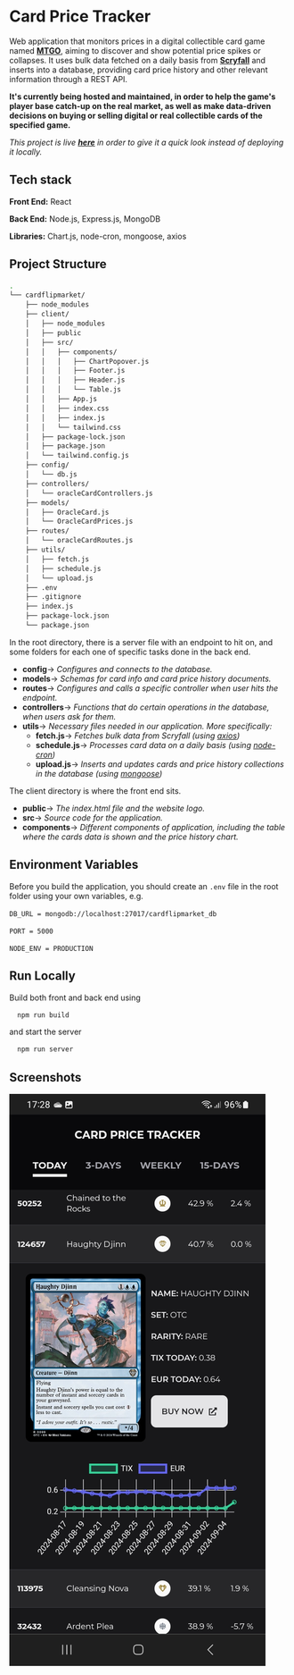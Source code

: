 
# Card Price Tracker

Web application that monitors prices in a digital collectible card game named **[MTGO](https://www.mtgo.com/en/mtgo)**, aiming to discover and show potential price spikes or collapses. It uses bulk data fetched on a daily basis from **[Scryfall](https://scryfall.com/docs/api)** and inserts into a database, providing card price history and other relevant information through a REST API.

**It's currently being hosted and maintained, in order to help the game's player base catch-up on the real market, as well as make data-driven decisions on buying or selling digital or real collectible cards of the specified game.**

*This project is live **[here](https://cardflipmarket-manosmin.onrender.com/)** in order to give it a quick look instead of deploying it locally.*




## Tech stack

**Front End:** React

**Back End:** Node.js, Express.js, MongoDB

**Libraries:** Chart.js, node-cron, mongoose, axios


## Project Structure

```bash
.
└── cardflipmarket/
    ├── node_modules
    ├── client/
    │   ├── node_modules
    │   ├── public
    │   ├── src/
    │   │   ├── components/
    │   │   │   ├── ChartPopover.js
    │   │   │   ├── Footer.js
    │   │   │   ├── Header.js
    │   │   │   └── Table.js
    │   │   ├── App.js
    │   │   ├── index.css
    │   │   ├── index.js
    │   │   └── tailwind.css
    │   ├── package-lock.json
    │   ├── package.json
    │   └── tailwind.config.js
    ├── config/
    │   └── db.js
    ├── controllers/
    │   └── oracleCardControllers.js
    ├── models/
    │   ├── OracleCard.js
    │   └── OracleCardPrices.js
    ├── routes/
    │   └── oracleCardRoutes.js
    ├── utils/
    │   ├── fetch.js
    │   ├── schedule.js
    │   └── upload.js
    ├── .env
    ├── .gitignore
    ├── index.js
    ├── package-lock.json
    └── package.json

```

In the root directory, there is a server file with an endpoint to hit on, and some folders for each one of specific tasks done in the back end.

* **config**→ *Configures and connects to the database.*
* **models**→ *Schemas for card info and card price history documents.*
* **routes**→ *Configures and calls a specific controller when user hits the endpoint.*
* **controllers**→ *Functions that do certain operations in the database, when users ask for them.*
* **utils**→ *Necessary files needed in our application. More specifically:*
    * **fetch.js**→ *Fetches bulk data from Scryfall (using [axios](https://axios-http.com/docs/intro))*
    * **schedule.js**→ *Processes card data on a daily basis (using [node-cron](https://www.npmjs.com/package/node-cron))*
    * **upload.js**→ *Inserts and updates cards and price history collections in the database (using [mongoose](https://mongoosejs.com/))*

The client directory is where the front end sits.

- **public**→ *The index.html file and the website logo.*
- **src**→ *Source code for the application.*
- **components**→ *Different components of application, including the table where the cards data is shown and the price history chart.*

## Environment Variables

Before you build the application, you should create an `.env` file in the root folder using your own variables, e.g.

`DB_URL = mongodb://localhost:27017/cardflipmarket_db`

`PORT = 5000`

`NODE_ENV = PRODUCTION`



## Run Locally

Build both front and back end using 

```bash
  npm run build
```

and start the server

```bash
  npm run server
```


## Screenshots

![Screenshot 0](screenshots/ss0.png)



